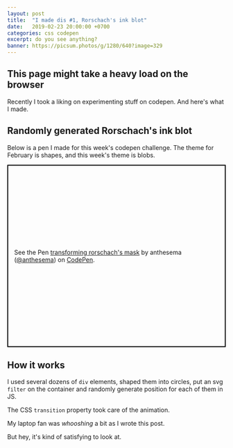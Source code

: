 ```yaml
---
layout: post
title:  "I made dis #1, Rorschach's ink blot"
date:   2019-02-23 20:00:00 +0700
categories: css codepen
excerpt: do you see anything?
banner: https://picsum.photos/g/1280/640?image=329
---
```


## This page might take a heavy load on the browser

Recently I took a liking on experimenting stuff on codepen. And here's what I made.

## Randomly generated Rorschach's ink blot

Below is a pen I made for this week's codepen challenge. The theme for February is shapes, and this week's theme is blobs.

<p class="codepen" data-height="640" data-theme-id="dark" data-default-tab="result" data-user="anthesema" data-slug-hash="GzzGpQ" style="height: 420px; box-sizing: border-box; display: flex; align-items: center; justify-content: center; border: 2px solid black; margin: 1em 0; padding: 1em;" data-pen-title="transforming rorschach&amp;apos;s mask">
  <span>See the Pen <a href="https://codepen.io/anthesema/pen/GzzGpQ/">
  transforming rorschach&apos;s mask</a> by anthesema (<a href="https://codepen.io/anthesema">@anthesema</a>)
  on <a href="https://codepen.io">CodePen</a>.</span>
</p>
<script async src="https://static.codepen.io/assets/embed/ei.js"></script>

## How it works

I used several dozens of `div` elements, shaped them into circles, put an svg `filter` on the container and randomly generate position for each of them in JS.

The CSS `transition` property took care of the animation.

My laptop fan was _whooshing_ a bit as I wrote this post.

But hey, it's kind of satisfying to look at.